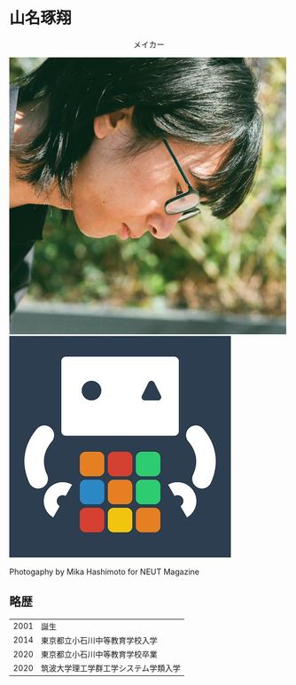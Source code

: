 # 山名琢翔

<div style="text-align:center">メイカー</div>





<img class="pic2" src="img/face.png"><img class="pic2" src="img/icon.jpg">

Photogaphy by Mika Hashimoto for NEUT Magazine



## 略歴

<table><tbody>
<tr>
<td>2001</td>
<td>誕生</td>
</tr>
<tr>
<td>2014</td>
<td>東京都立小石川中等教育学校入学</td>
</tr>
<tr>
<td>2020</td>
<td>東京都立小石川中等教育学校卒業</td>
</tr>
<tr>
<td>2020</td>
<td>筑波大学理工学群工学システム学類入学</td>
</tr>
</tbody></table>
